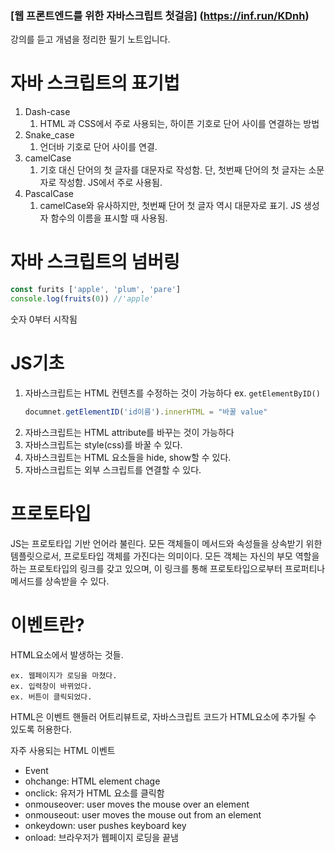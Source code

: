 

### [웹 프론트엔드를 위한 자바스크립트 첫걸음] (https://inf.run/KDnh)
강의를 듣고 개념을 정리한 필기 노트입니다.


# 자바 스크립트의 표기법
1. Dash-case
	1. HTML 과 CSS에서 주로 사용되는, 하이픈 기호로 단어 사이를 연결하는 방법
2. Snake_case
	1. 언더바 기호로 단어 사이를 연결.
3. camelCase
	1. 기호 대신 단어의 첫 글자를 대문자로 작성함. 단, 첫번째 단어의 첫 글자는 소문자로 작성함. JS에서 주로 사용됨.
4. PascalCase
	1. camelCase와 유사하지만, 첫번째 단어 첫 글자 역시 대문자로 표기. JS 생성자 함수의 이름을 표시할 때 사용됨.


# 자바 스크립트의 넘버링 

 ```javaScript
 const furits ['apple', 'plum', 'pare']
 console.log(fruits(0)) //'apple'
```
숫자 0부터 시작됨

# JS기초 
1. 자바스크립트는  HTML 컨텐츠를 수정하는 것이 가능하다 ex. `getElementByID()`
	```Javascript
	documnet.getElementID('id이름').innerHTML = "바꿀 value"
	```
2. 자바스크립트는 HTML attribute를 바꾸는 것이 가능하다
3. 자바스크립트는 style(css)를 바꿀 수 있다. 
4. 자바스크립트는 HTML 요소들을 hide, show할 수 있다.
5. 자바스크립트는 외부 스크립트를 연결할 수 있다.


# 프로토타입
JS는 프로토타입 기반 언어라 불린다.
모든 객체들이 메서드와 속성들을 상속받기 위한 템플릿으로서, 프로토타입 객체를 가진다는 의미이다.
모든 객체는 자신의 부모 역할을 하는 프로토타입의 링크를 갖고 있으며,
이 링크를 통해 프로토타입으로부터 프로퍼티나 메서드를 상속받을 수 있다.


# 이벤트란?
HTML요소에서 발생하는 것들.
```
ex. 웹페이지가 로딩을 마쳤다.
ex. 입력창이 바뀌었다.
ex. 버튼이 클릭되었다.
```
HTML은 이벤트 핸들러 어트리뷰트로, 자바스크립트 코드가 HTML요소에 추가될 수 있도록 허용한다.

자주 사용되는 HTML 이벤트
- Event
- ohchange: HTML element chage
- onclick: 유저가 HTML 요소를 클릭함
- onmouseover: user moves the mouse over an element
- onmouseout: user moves the mouse out from an element
- onkeydown: user pushes keyboard key
- onload: 브라우저가 웹페이지 로딩을 끝냄
